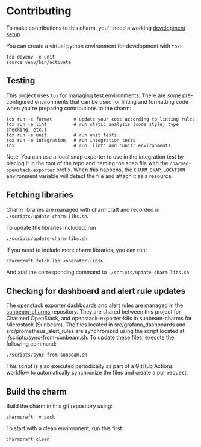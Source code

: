 # Contributing

To make contributions to this charm, you'll need a working [development setup](https://juju.is/docs/sdk/dev-setup).

You can create a virtual python environment for development with `tox`:

```shell
tox devenv -e unit
source venv/bin/activate
```

## Testing

This project uses `tox` for managing test environments. There are some pre-configured environments
that can be used for linting and formatting code when you're preparing contributions to the charm:

```shell
tox run -e format        # update your code according to linting rules
tox run -e lint          # run static analysis (code style, type checking, etc.)
tox run -e unit          # run unit tests
tox run -e integration   # run integration tests
tox                      # run 'lint' and 'unit' environments
```


Note: You can use a local snap exporter to use in the integration test by placing it in the root of
the repo and naming the snap file with the `charmed-openstack-exporter` prefix. When this happens,
the `CHARM_SNAP_LOCATION` environment variable will detect the file and attach it as a resource.

## Fetching libraries

Charm libraries are managed with charmcraft and recorded in `./scripts/update-charm-libs.sh`.

To update the libraries included, run

```shell
./scripts/update-charm-libs.sh
```

If you need to include more charm libraries, you can run:

```shell
charmcraft fetch-lib <operator-libs>
```

And add the corresponding command to `./scripts/update-charm-libs.sh`.

## Checking for dashboard and alert rule updates

The openstack exporter dashboards and alert rules are managed
in the [sunbeam-charms](https://opendev.org/openstack/sunbeam-charms) repository.
They are shared between this project for Charmed OpenStack,
and openstack-exporter-k8s in sunbeam-charms for Microstack (Sunbeam).
The files located in src/grafana_dashboards and src/prometheus_alert_rules are synchronized using the script located at ./scripts/sync-from-sunbeam.sh. To update these files, execute the following command:

```shell
./scripts/sync-from-sunbeam.sh
```

This script is also executed periodically as part of a GitHub Actions workflow to automatically synchronize the files and create a pull request.

## Build the charm

Build the charm in this git repository using:

```shell
charmcraft -v pack
```

To start with a clean environment, run this first:

```shell
charmcraft clean
```
